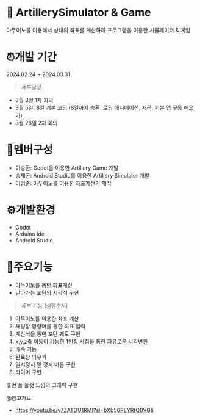 # 🔫 ArtillerySimulator & Game
아두이노를 이용해서 상대의 좌표를 계산하여 프로그램을 이용한 시뮬레이터 & 게임
# ⏰개발 기간
2024.02.24 ~ 2024.03.31
> 세부일정
  * 3월 3일 1차 회의
  * 3월 5일, 8일 기본 코딩 (8일까지 승환: 로딩 애니메이션, 재곤: 기본 앱 구동 해오기)
  * 3월 26일 2차 회의 

# 👥멤버구성
* 이승환: Godot을 이용한 Artillery Game 개발
* 송재곤: Android Studio를 이용한 Artillery Simulator 개발
* 이범준: 아두이노를 이용한 좌표계산기 제작
# ⚙️개발환경 
* Godot
* Arduino Ide
* Android Studio
# 📌주요기능
* 아두이노를 통한 좌표계산
* 날아가는 포탄의 시각적 구현
> 세부 기능 (실행순서)
  1. 아두이노를 이용한 좌표 계산
  2. 채팅창 명령어를 통한 죄표 입력
  3. 계산식을 통한 포탄 궤도 구현
  4. x,y,z축 이동이 가능한 1인칭 시점을 통한 자유로운 시각변환
  5. 배속 기능
  6. 완료창 띄우기
  7. 일시정지 밑 정지 버튼 구현
  8. 타이머 구현 

 휴먼 폴 플랫 느낌의 그래픽 구현


@참고자료
* https://youtu.be/y7ZATDU1RMI?si=bXb56PEYRtQ0VGti 
